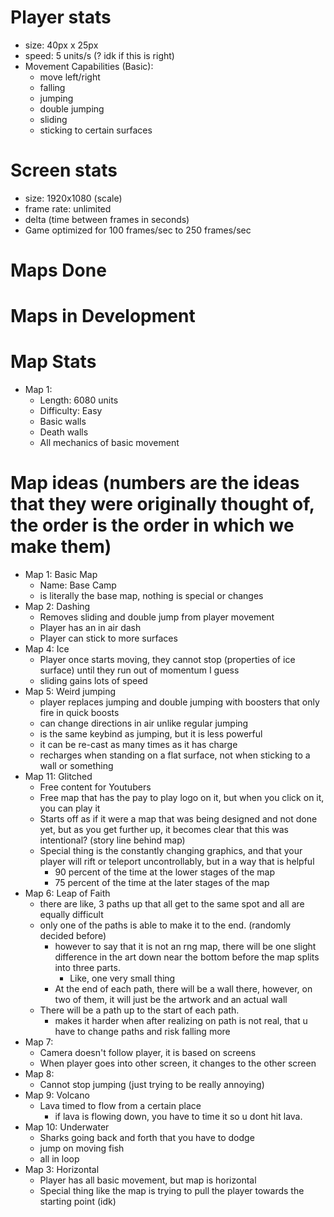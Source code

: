 # Player stats
- size: 40px x 25px
- speed: 5 units/s (? idk if this is right)
- Movement Capabilities (Basic):
	- move left/right
	- falling
	- jumping
	- double jumping
	- sliding
	- sticking to certain surfaces


# Screen stats
- size: 1920x1080 (scale)
- frame rate: unlimited
- delta (time between frames in seconds)
- Game optimized for 100 frames/sec to 250 frames/sec

# Maps Done


# Maps in Development

# Map Stats
- Map 1:
	- Length: 6080 units
	- Difficulty: Easy
	- Basic walls
	- Death walls
	- All mechanics of basic movement

# Map ideas (numbers are the ideas that they were originally thought of, the order is the order in which we make them)
- Map 1: Basic Map
	- Name: Base Camp
	- is literally the base map, nothing is special or changes
- Map 2: Dashing
	- Removes sliding and double jump from player movement
	- Player has an in air dash
	- Player can stick to more surfaces
- Map 4: Ice
	- Player once starts moving, they cannot stop (properties of ice surface) until they run out of momentum I guess
	- sliding gains lots of speed
- Map 5: Weird jumping
	- player replaces jumping and double jumping with boosters that only fire in quick boosts
	- can change directions in air unlike regular jumping
	- is the same keybind as jumping, but it is less powerful
	- it can be re-cast as many times as it has charge
	- recharges when standing on a flat surface, not when sticking to a wall or something
- Map 11: Glitched
	- Free content for Youtubers
	- Free map that has the pay to play logo on it, but when you click on it, you can play it
	- Starts off as if it were a map that was being designed and not done yet, but as you get further up, it becomes clear that this was intentional? (story line behind map)
	- Special thing is the constantly changing graphics, and that your player will rift or teleport uncontrollably, but in a way that is helpful
		- 90 percent of the time at the lower stages of the map
		- 75 percent of the time at the later stages of the map
- Map 6: Leap of Faith
	- there are like, 3 paths up that all get to the same spot and all are equally difficult
	- only one of the paths is able to make it to the end. (randomly decided before)
		- however to say that it is not an rng map, there will be one slight difference in the art down near the bottom before the map splits into three parts.
			- Like, one very small thing
		- At the end of each path, there will be a wall there, however, on two of them, it will just be the artwork and an actual wall
	- There will be a path up to the start of each path.
	 	- makes it harder when after realizing on path is not real, that u have to change paths and risk falling more
	<!-- (Previos 3 path idea. scraped for now)- the paths all start at different places
		- have to get up some of each path to get to the start point of the next path
		- but it is basically a checkpoint
	- The first path goes straight up to the thing
	- the second path goes up the first path for a bit, then goes a bit higher then the end point and has to go horizontally back towards the first path, falling would mean that you are put back onto the first path -->
- Map 7:
	- Camera doesn't follow player, it is based on screens
	- When player goes into other screen, it changes to the other screen
- Map 8:
	- Cannot stop jumping (just trying to be really annoying)
- Map 9: Volcano
	- Lava timed to flow from a certain place
		- if lava is flowing down, you have to time it so u dont hit lava.
- Map 10: Underwater
	- Sharks going back and forth that you have to dodge
	- jump on moving fish
	- all in loop
- Map 3: Horizontal
	- Player has all basic movement, but map is horizontal
	- Special thing like the map is trying to pull the player towards the starting point (idk)

